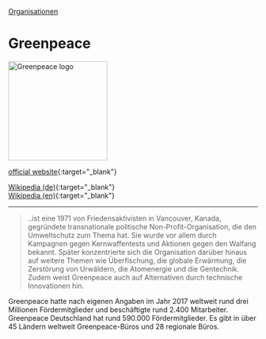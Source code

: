 [Organisationen](../organisationen.html)   

# Greenpeace

<img src="https://upload.wikimedia.org/wikipedia/commons/6/69/Greenpeace_logo.svg" height="200" alt="Greenpeace logo">   

[official website](https://www.greenpeace.org/international/en){:target="_blank"}      

[Wikipedia (de)](https://de.wikipedia.org/wiki/Greenpeace){:target="_blank"}   
[Wikipedia (en)](https://en.wikipedia.org/wiki/Greenpeace){:target="_blank"}   

---

> ..ist eine 1971 von Friedensaktivisten in Vancouver, Kanada, gegründete transnationale politische Non-Profit-Organisation, die den Umweltschutz zum Thema hat. Sie wurde vor allem durch Kampagnen gegen Kernwaffentests und Aktionen gegen den Walfang bekannt. Später konzentrierte sich die Organisation darüber hinaus auf weitere Themen wie Überfischung, die globale Erwärmung, die Zerstörung von Urwäldern, die Atomenergie und die Gentechnik. Zudem weist Greenpeace auch auf Alternativen durch technische Innovationen hin.

Greenpeace hatte nach eigenen Angaben im Jahr 2017 weltweit rund drei Millionen Fördermitglieder und beschäftigte rund 2.400 Mitarbeiter. Greenpeace Deutschland hat rund 590.000 Fördermitglieder. Es gibt in über 45 Ländern weltweit Greenpeace-Büros und 28 regionale Büros.
